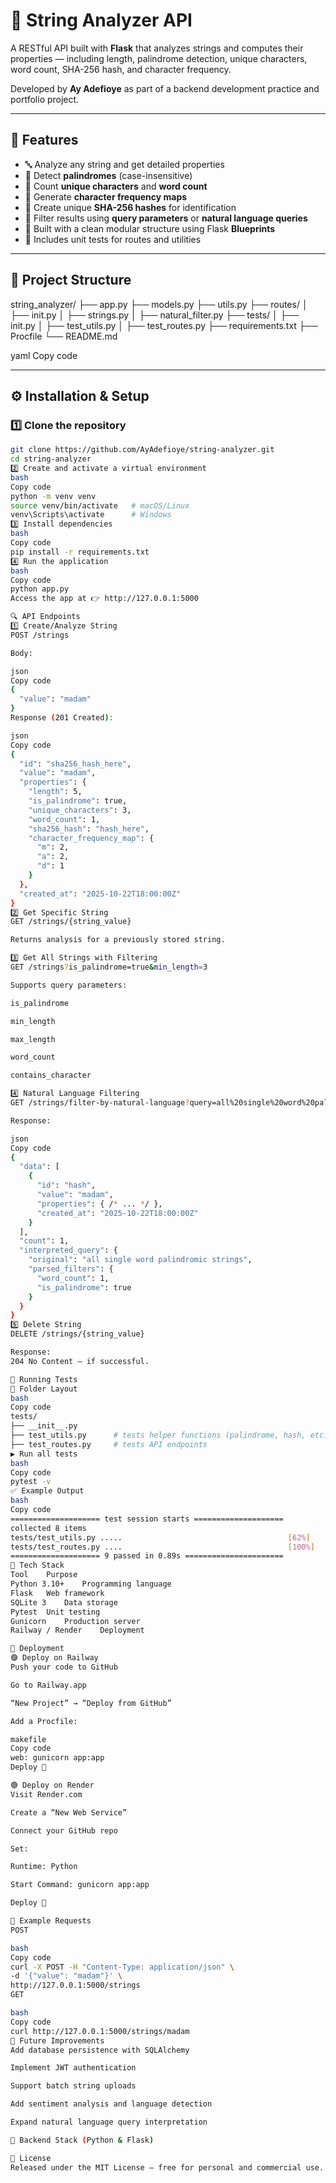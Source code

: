 # 🧠 String Analyzer API

A RESTful API built with **Flask** that analyzes strings and computes their properties — including length, palindrome detection, unique characters, word count, SHA-256 hash, and character frequency.  

Developed by **Ay Adefioye** as part of a backend development practice and portfolio project.

---

## 🚀 Features

- 🔤 Analyze any string and get detailed properties  
- 🔁 Detect **palindromes** (case-insensitive)  
- 🔣 Count **unique characters** and **word count**  
- 🧮 Generate **character frequency maps**  
- 🔐 Create unique **SHA-256 hashes** for identification  
- 🧠 Filter results using **query parameters** or **natural language queries**  
- 💾 Built with a clean modular structure using Flask **Blueprints**  
- 🧪 Includes unit tests for routes and utilities  

---

## 📁 Project Structure

string_analyzer/
├── app.py
├── models.py
├── utils.py
├── routes/
│ ├── init.py
│ ├── strings.py
│ ├── natural_filter.py
├── tests/
│ ├── init.py
│ ├── test_utils.py
│ ├── test_routes.py
├── requirements.txt
├── Procfile
└── README.md

yaml
Copy code

---

## ⚙️ Installation & Setup

### 1️⃣ Clone the repository
```bash
git clone https://github.com/AyAdefioye/string-analyzer.git
cd string-analyzer
2️⃣ Create and activate a virtual environment
bash
Copy code
python -m venv venv
source venv/bin/activate   # macOS/Linux
venv\Scripts\activate      # Windows
3️⃣ Install dependencies
bash
Copy code
pip install -r requirements.txt
4️⃣ Run the application
bash
Copy code
python app.py
Access the app at 👉 http://127.0.0.1:5000

🔍 API Endpoints
1️⃣ Create/Analyze String
POST /strings

Body:

json
Copy code
{
  "value": "madam"
}
Response (201 Created):

json
Copy code
{
  "id": "sha256_hash_here",
  "value": "madam",
  "properties": {
    "length": 5,
    "is_palindrome": true,
    "unique_characters": 3,
    "word_count": 1,
    "sha256_hash": "hash_here",
    "character_frequency_map": {
      "m": 2,
      "a": 2,
      "d": 1
    }
  },
  "created_at": "2025-10-22T18:00:00Z"
}
2️⃣ Get Specific String
GET /strings/{string_value}

Returns analysis for a previously stored string.

3️⃣ Get All Strings with Filtering
GET /strings?is_palindrome=true&min_length=3

Supports query parameters:

is_palindrome

min_length

max_length

word_count

contains_character

4️⃣ Natural Language Filtering
GET /strings/filter-by-natural-language?query=all%20single%20word%20palindromic%20strings

Response:

json
Copy code
{
  "data": [
    {
      "id": "hash",
      "value": "madam",
      "properties": { /* ... */ },
      "created_at": "2025-10-22T18:00:00Z"
    }
  ],
  "count": 1,
  "interpreted_query": {
    "original": "all single word palindromic strings",
    "parsed_filters": {
      "word_count": 1,
      "is_palindrome": true
    }
  }
}
5️⃣ Delete String
DELETE /strings/{string_value}

Response:
204 No Content — if successful.

🧪 Running Tests
📁 Folder Layout
bash
Copy code
tests/
├── __init__.py
├── test_utils.py      # tests helper functions (palindrome, hash, etc.)
├── test_routes.py     # tests API endpoints
▶ Run all tests
bash
Copy code
pytest -v
✅ Example Output
bash
Copy code
==================== test session starts ====================
collected 8 items
tests/test_utils.py .....                                     [62%]
tests/test_routes.py ....                                     [100%]
==================== 9 passed in 0.89s ======================
🧱 Tech Stack
Tool	Purpose
Python 3.10+	Programming language
Flask	Web framework
SQLite 3	Data storage
Pytest	Unit testing
Gunicorn	Production server
Railway / Render	Deployment

🚀 Deployment
🟣 Deploy on Railway
Push your code to GitHub

Go to Railway.app

“New Project” → “Deploy from GitHub”

Add a Procfile:

makefile
Copy code
web: gunicorn app:app
Deploy 🚀

🟢 Deploy on Render
Visit Render.com

Create a “New Web Service”

Connect your GitHub repo

Set:

Runtime: Python

Start Command: gunicorn app:app

Deploy 🚀

🧰 Example Requests
POST

bash
Copy code
curl -X POST -H "Content-Type: application/json" \
-d '{"value": "madam"}' \
http://127.0.0.1:5000/strings
GET

bash
Copy code
curl http://127.0.0.1:5000/strings/madam
🧩 Future Improvements
Add database persistence with SQLAlchemy

Implement JWT authentication

Support batch string uploads

Add sentiment analysis and language detection

Expand natural language query interpretation

🎯 Backend Stack (Python & Flask)

🏁 License
Released under the MIT License — free for personal and commercial use.